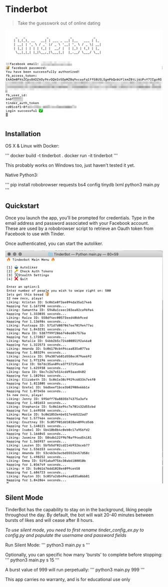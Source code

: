 # Tinderbot
> Take the guesswork out of online dating

![screenshot](docs/screenshots/screenshot1.png)

## Installation

OS X & Linux with Docker:

'''
docker build -t tinderbot .
docker run -it tinderbot
'''

This probably works on Windows too, just haven't tested it yet.

Native Python3:

'''
pip install robobrowser requests bs4 config tinydb lxml
python3 main.py
'''
## Quickstart

Once you launch the app, you'll be prompted for credentials. Type in the email address and password associated with your Facebook account. These are used by a robobrowser script to retrieve an Oauth token from Facebook to use with Tinder.

Once authenticated, you can start the autoliker.

![screenshot](docs/screenshots/screenshot2.png)


## Silent Mode
TinderBot has the capability to stay on in the background, liking people throughout the day. By default, the bot will wait 20-40 minutes between bursts of likes and will cease after 8 hours. 

_To use silent mode, you need to first rename tinder_config_ex.py to config.py and populate the username and password fields_

Run Silent Mode:
'''
python3 main.py s
'''

Optionally, you can specific how many 'bursts' to complete before stopping:
'''
python3 main.py s 15
'''

A burst value of 999 will run perpetually:
'''
python3 main.py 999
'''


This app carries no warranty, and is for educational use only
